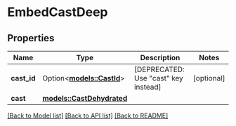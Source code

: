 # EmbedCastDeep

## Properties

Name | Type | Description | Notes
------------ | ------------- | ------------- | -------------
**cast_id** | Option<[**models::CastId**](CastId.md)> | [DEPRECATED: Use \"cast\" key instead] | [optional]
**cast** | [**models::CastDehydrated**](CastDehydrated.md) |  | 

[[Back to Model list]](../README.md#documentation-for-models) [[Back to API list]](../README.md#documentation-for-api-endpoints) [[Back to README]](../README.md)


